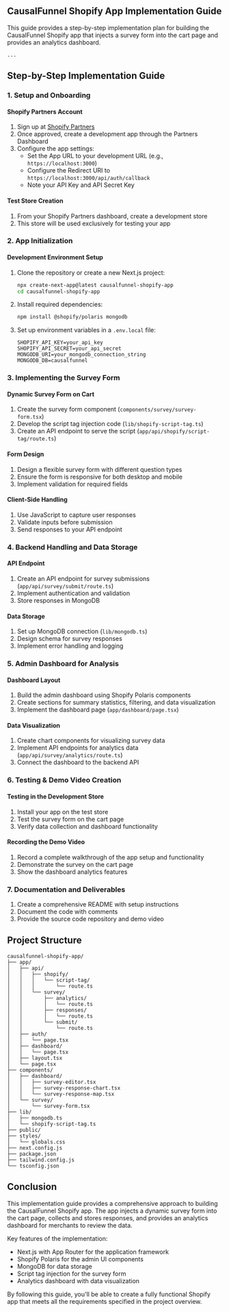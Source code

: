 ## CausalFunnel Shopify App Implementation Guide

This guide provides a step-by-step implementation plan for building the CausalFunnel Shopify app that injects a survey form into the cart page and provides an analytics dashboard.

```typescriptreact project="causalfunnel-shopify-app"
...
```

## Step-by-Step Implementation Guide

### 1. Setup and Onboarding

#### Shopify Partners Account

1. Sign up at [Shopify Partners](https://partners.shopify.com/)
2. Once approved, create a development app through the Partners Dashboard
3. Configure the app settings:
   - Set the App URL to your development URL (e.g., `https://localhost:3000`)
   - Configure the Redirect URI to `https://localhost:3000/api/auth/callback`
   - Note your API Key and API Secret Key

#### Test Store Creation

1. From your Shopify Partners dashboard, create a development store
2. This store will be used exclusively for testing your app

### 2. App Initialization

#### Development Environment Setup

1. Clone the repository or create a new Next.js project:

   ```sh
   npx create-next-app@latest causalfunnel-shopify-app
   cd causalfunnel-shopify-app
   ```

2. Install required dependencies:

   ```sh
   npm install @shopify/polaris mongodb
   ```

3. Set up environment variables in a `.env.local` file:

   ```plaintext
   SHOPIFY_API_KEY=your_api_key
   SHOPIFY_API_SECRET=your_api_secret
   MONGODB_URI=your_mongodb_connection_string
   MONGODB_DB=causalfunnel
   ```

### 3. Implementing the Survey Form

#### Dynamic Survey Form on Cart

1. Create the survey form component (`components/survey/survey-form.tsx`)
2. Develop the script tag injection code (`lib/shopify-script-tag.ts`)
3. Create an API endpoint to serve the script (`app/api/shopify/script-tag/route.ts`)

#### Form Design

1. Design a flexible survey form with different question types
2. Ensure the form is responsive for both desktop and mobile
3. Implement validation for required fields

#### Client-Side Handling

1. Use JavaScript to capture user responses
2. Validate inputs before submission
3. Send responses to your API endpoint

### 4. Backend Handling and Data Storage

#### API Endpoint

1. Create an API endpoint for survey submissions (`app/api/survey/submit/route.ts`)
2. Implement authentication and validation
3. Store responses in MongoDB

#### Data Storage

1. Set up MongoDB connection (`lib/mongodb.ts`)
2. Design schema for survey responses
3. Implement error handling and logging

### 5. Admin Dashboard for Analysis

#### Dashboard Layout

1. Build the admin dashboard using Shopify Polaris components
2. Create sections for summary statistics, filtering, and data visualization
3. Implement the dashboard page (`app/dashboard/page.tsx`)

#### Data Visualization

1. Create chart components for visualizing survey data
2. Implement API endpoints for analytics data (`app/api/survey/analytics/route.ts`)
3. Connect the dashboard to the backend API

### 6. Testing & Demo Video Creation

#### Testing in the Development Store

1. Install your app on the test store
2. Test the survey form on the cart page
3. Verify data collection and dashboard functionality

#### Recording the Demo Video

1. Record a complete walkthrough of the app setup and functionality
2. Demonstrate the survey on the cart page
3. Show the dashboard analytics features

### 7. Documentation and Deliverables

1. Create a comprehensive README with setup instructions
2. Document the code with comments
3. Provide the source code repository and demo video

## Project Structure

```plaintext
causalfunnel-shopify-app/
├── app/
│   ├── api/
│   │   ├── shopify/
│   │   │   └── script-tag/
│   │   │       └── route.ts
│   │   └── survey/
│   │       ├── analytics/
│   │       │   └── route.ts
│   │       ├── responses/
│   │       │   └── route.ts
│   │       └── submit/
│   │           └── route.ts
│   ├── auth/
│   │   └── page.tsx
│   ├── dashboard/
│   │   └── page.tsx
│   ├── layout.tsx
│   └── page.tsx
├── components/
│   ├── dashboard/
│   │   ├── survey-editor.tsx
│   │   ├── survey-response-chart.tsx
│   │   └── survey-response-map.tsx
│   └── survey/
│       └── survey-form.tsx
├── lib/
│   ├── mongodb.ts
│   └── shopify-script-tag.ts
├── public/
├── styles/
│   └── globals.css
├── next.config.js
├── package.json
├── tailwind.config.js
└── tsconfig.json
```

## Conclusion

This implementation guide provides a comprehensive approach to building the CausalFunnel Shopify app. The app injects a dynamic survey form into the cart page, collects and stores responses, and provides an analytics dashboard for merchants to review the data.

Key features of the implementation:

- Next.js with App Router for the application framework
- Shopify Polaris for the admin UI components
- MongoDB for data storage
- Script tag injection for the survey form
- Analytics dashboard with data visualization

By following this guide, you'll be able to create a fully functional Shopify app that meets all the requirements specified in the project overview.
